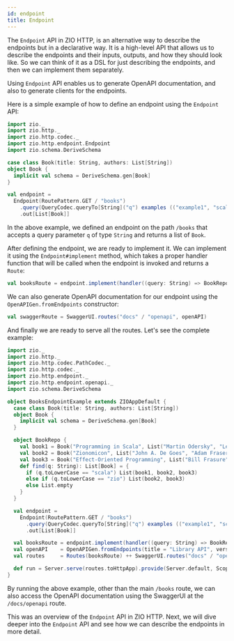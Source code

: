 ```yaml
---
id: endpoint
title: Endpoint
---
```


The `Endpoint` API in ZIO HTTP, is an alternative way to describe the endpoints but in a declarative way. It is a high-level API that allows us to describe the endpoints and their inputs, outputs, and how they should look like. So we can think of it as a DSL for just describing the endpoints, and then we can implement them separately.

Using `Endpoint` API enables us to generate OpenAPI documentation, and also to generate clients for the endpoints.

Here is a simple example of how to define an endpoint using the `Endpoint` API:

```scala mdoc:compile-only
import zio._
import zio.http._
import zio.http.codec._
import zio.http.endpoint.Endpoint
import zio.schema.DeriveSchema

case class Book(title: String, authors: List[String])
object Book {
  implicit val schema = DeriveSchema.gen[Book]
}

val endpoint =
  Endpoint(RoutePattern.GET / "books")
    .query(QueryCodec.queryTo[String]("q") examples (("example1", "scala"), ("example2", "zio")))
    .out[List[Book]]
```

In the above example, we defined an endpoint on the path `/books` that accepts a query parameter `q` of type `String` and returns a list of `Book`.

After defining the endpoint, we are ready to implement it. We can implement it using the `Endpoint#implement` method, which takes a proper handler function that will be called when the endpoint is invoked and returns a `Route`:

```scala
val booksRoute = endpoint.implement(handler((query: String) => BookRepo.find(query)))
```

We can also generate OpenAPI documentation for our endpoint using the `OpenAPIGen.fromEndpoints` constructor:

```scala
val swaggerRoute = SwaggerUI.routes("docs" / "openapi", openAPI)
```

And finally we are ready to serve all the routes. Let's see the complete example:

```scala mdoc:compile-only
import zio._
import zio.http._
import zio.http.codec.PathCodec._
import zio.http.codec._
import zio.http.endpoint._
import zio.http.endpoint.openapi._
import zio.schema.DeriveSchema

object BooksEndpointExample extends ZIOAppDefault {
  case class Book(title: String, authors: List[String])
  object Book {
    implicit val schema = DeriveSchema.gen[Book]
  }

  object BookRepo {
    val book1 = Book("Programming in Scala", List("Martin Odersky", "Lex Spoon", "Bill Venners", "Frank Sommers"))
    val book2 = Book("Zionomicon", List("John A. De Goes", "Adam Fraser"))
    val book3 = Book("Effect-Oriented Programming", List("Bill Frasure", "Bruce Eckel", "James Ward"))
    def find(q: String): List[Book] = {
      if (q.toLowerCase == "scala") List(book1, book2, book3)
      else if (q.toLowerCase == "zio") List(book2, book3)
      else List.empty
    }
  }

  val endpoint =
    Endpoint(RoutePattern.GET / "books")
      .query(QueryCodec.queryTo[String]("q") examples (("example1", "scala"), ("example2", "zio")))
      .out[List[Book]]

  val booksRoute = endpoint.implement(handler((query: String) => BookRepo.find(query)))
  val openAPI    = OpenAPIGen.fromEndpoints(title = "Library API", version = "1.0", endpoint)
  val routes     = Routes(booksRoute) ++ SwaggerUI.routes("docs" / "openapi", openAPI)

  def run = Server.serve(routes.toHttpApp).provide(Server.default, Scope.default)
}
```

By running the above example, other than the main `/books` route, we can also access the OpenAPI documentation using the SwaggerUI at the `/docs/openapi` route.

This was an overview of the `Endpoint` API in ZIO HTTP. Next, we will dive deeper into the `Endpoint` API and see how we can describe the endpoints in more detail.
